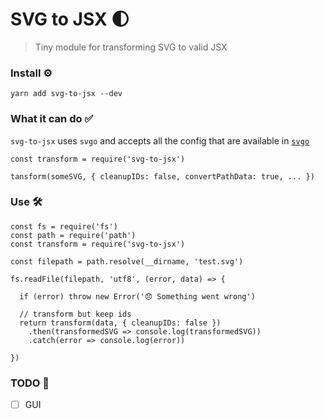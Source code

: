 # SVG to JSX 🌓
> Tiny module for transforming SVG to valid JSX

### Install ⚙

```
yarn add svg-to-jsx --dev
```

### What it can do ✅

`svg-to-jsx` uses `svgo` and accepts all the config that are available in [`svgo`](https://github.com/svg/svgo#what-it-can-do)

```
const transform = require('svg-to-jsx')

tansform(someSVG, { cleanupIDs: false, convertPathData: true, ... })
```

### Use 🛠

```
const fs = require('fs')
const path = require('path')
const transform = require('svg-to-jsx')

const filepath = path.resolve(__dirname, 'test.svg')

fs.readFile(filepath, 'utf8', (error, data) => {

  if (error) throw new Error('😞 Something went wrong')

  // transform but keep ids
  return transform(data, { cleanupIDs: false })
    .then(transformedSVG => console.log(transformedSVG))
    .catch(error => console.log(error))

})

```

### TODO 📝

- [ ] GUI
